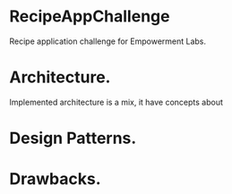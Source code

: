 # RecipeAppChallenge
Recipe application challenge for Empowerment Labs.

# Architecture.

Implemented architecture is a mix, it have concepts about 


# Design Patterns.

# Drawbacks.
